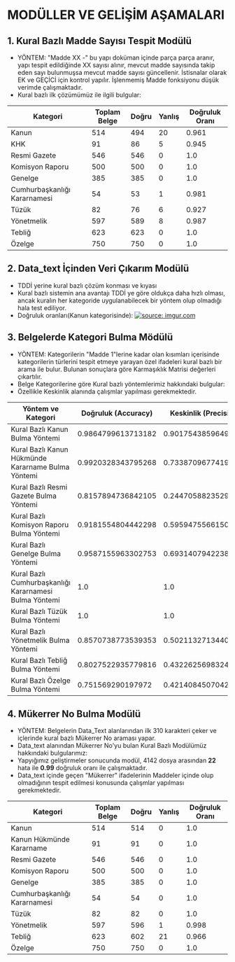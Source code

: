 
# MODÜLLER VE GELİŞİM AŞAMALARI
## 1. Kural Bazlı Madde Sayısı Tespit Modülü
 - YÖNTEM: "Madde XX -" bu yapı doküman içinde parça parça aranır, yapı tespit edildiğinde XX sayısı alınır, mevcut madde sayısında takip eden sayı bulunmuşsa mevcut madde sayısı güncellenir. İstisnalar olarak EK ve GEÇİCİ için kontrol yapılır. İşlenmemiş Madde fonksiyonu düşük verimde çalışmaktadır.
 - Kural bazlı ilk çözümümüz ile ilgili bulgular: 
 
|Kategori|Toplam Belge|Doğru|Yanlış|Doğruluk Oranı|
|---|---|---|---|---|
|Kanun|514|494|20|0.961|
|KHK|91|86|5|0.945|
|Resmi Gazete|546|546|0|1.0|
|Komisyon Raporu|500|500|0|1.0|
|Genelge|385|385|0|1.0|
|Cumhurbaşkanlığı Kararnamesi|54|53|1|0.981|
|Tüzük|82|76|6|0.927|
|Yönetmelik|597|589|8|0.987|
|Tebliğ|623|623|0|1.0|
|Özelge|750|750|0|1.0|
 
## 2. Data_text İçinden Veri Çıkarım Modülü
  - TDDİ yerine kural bazlı çözüm konması ve kıyası
  - Kural bazlı sistemin ana avantajı TDDİ ye göre oldukça daha hızlı olması, ancak kuralın her kategoride uygulanabilecek bir yöntem olup olmadığı hala test ediliyor.
  - Doğruluk oranları(Kanun kategorisinde):
 <a href="https://imgur.com/8IlIN9F"><img src="https://i.imgur.com/8IlIN9F.png" title="source: imgur.com" /></a>

## 3. Belgelerde Kategori Bulma Mödülü
  - YÖNTEM: Kategorilerin "Madde 1"lerine kadar olan kısımları içerisinde kategorilerin türlerini tespit etmeye yarayan özel ifadeleri kural bazlı bir arama ile bulur. Bulunan sonuçlara göre Karmaşıklık Matrisi değerleri çıkartılır.
  - Belge Kategorilerine göre Kural bazlı yöntemlerimiz hakkındaki bulgular:
  - Özellikle Keskinlik alanında çalışmlar yapılması gerekmektedir.
  
  | Yöntem ve Kategori | Doğruluk (Accuracy) | Keskinlik (Precision) | Hassasiyet (Sensisivity) / Duyarlılık (Recall) | Özgüllük (Specifity) | F1 Puanı (F1 Score) |
  |---|---|---|---|---|---|
  |Kural Bazlı Kanun Bulma Yöntemi|0.9864799613713182|0.9017543859649123|1.0|0.9845644983461963|0.9560996218242673|
  |Kural Bazlı Kanun Hükmünde Kararname Bulma Yöntemi|0.9920328343795268|0.7338709677419355|1.0|0.9918538632436436|0.8505075137880636|
  |Kural Bazlı Resmi Gazete Bulma Yöntemi|0.8157894736842105|0.2447058823529412|0.19047619047619047|0.910734149054505|0.080680334748185|
  |Kural Bazlı Komisyon Raporu Bulma Yöntemi|0.9181554804442298|0.5959475566150179|1.0|0.9069192751235585|0.7930809889863655|
  |Kural Bazlı Genelge Bulma Yöntemi|0.9587155963302753|0.6931407942238267|0.9974025974025974|0.9547511312217195|0.8390603993494585| 
  |Kural Bazlı Cumhurbaşkanlığı Kararnamesi Bulma Yöntemi|1.0|1.0|1.0|1.0|1.0|
  |Kural Bazlı Tüzük Bulma Yöntemi|1.0|1.0|1.0|1.0|1.0|
  |Kural Bazlı Yönetmelik Bulma Yöntemi|0.8570738773539353|0.5021132713440406|0.9949748743718593|0.8338504936530324|0.7479096397155272|
  |Kural Bazlı Tebliğ Bulma Yöntemi|0.8027522935779816|0.43226256983240224|0.9935794542536116|0.7689684569479965|0.7150784464491825|
  |Kural Bazlı Özelge Bulma Yöntemi|0.751569290197972|0.42140845070422533|0.9973333333333333|0.6972287735849056|0.751422687731069|
  

## 4. Mükerrer No Bulma Modülü
  - YÖNTEM: Belgelerin Data_Text alanlarından ilk 310 karakteri çeker ve içlerinde kural bazlı Mükerrer No araması yapar.
  - Data_text alanından Mükerrer No'yu bulan Kural Bazlı Modülümüz hakkındaki bulgularımız:
  - Yapyığımız geliştirmeler sonucunda modül, 4142 dosya arasından **22** hata ile **0.99** doğruluk oranı ile çalışmaktadır.
  - Data_text içinde geçen "Mükerrer" ifadelerinin Maddeler içinde olup olmadığının tespit edilmesi konusunda çalışmlar yapılması gerekmektedir.

  |Kategori|Toplam Belge|Doğru|Yanlış|Doğruluk Oranı|
  |---|---|---|---|---|
  |Kanun|514|514|0|1.0|
  |Kanun Hükmünde Kararname|91|91|0|1.0|
  |Resmi Gazete|546|546|0|1.0|
  |Komisyon Raporu|500|500|0|1.0|
  |Genelge|385|385|0|1.0|
  |Cumhurbaşkanlığı Kararnamesi|54|54|0|1.0|
  |Tüzük|82|82|0|1.0|
  |Yönetmelik|597|596|1|0.998|
  |Tebliğ|623|602|21|0.966|
  |Özelge|750|750|0|1.0|
